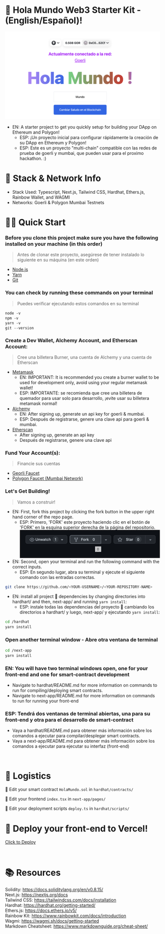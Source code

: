 # 👋 Hola Mundo Web3 Starter Kit - (English/Español)!

![Figure 1](./images/holamundodapp.png)
* EN: A starter project to get you quickly setup for building your DApp on Ethereum and Polygon!
  * ESP: ¡Un proyecto inicial para configurar rápidamente la creación de su DApp en Ethereum y Polygon!
  * ESP: Este es un proyecto "multi-chain" compatible con las redes de prueba de goerli y mumbai, que pueden usar para el proximo hackathon. :)

# 🤖 Stack & Network Info
* Stack Used: Typescript, Next.js, Tailwind CSS, Hardhat, Ethers.js, Rainbow Wallet, and WAGMI
* Networks: Goerli & Polygon Mumbai Testnets

# 🏄‍♂️ Quick Start

### Before you clone this project make sure you have the following installed on your machine (in this order)
> Antes de clonar este proyecto, asegúrese de tener instalado lo siguiente en su máquina (en este orden)
* [Node.js](https://nodejs.org/en/)
* [Yarn](https://classic.yarnpkg.com/en/docs/install/)
* [Git](https://git-scm.com/downloads)

### You can check by running these commands on your terminal
> Puedes verificar ejecutando estos comandos en su terminal
```
node -v
npm -v
yarn -v
git --version
```
### Create a Dev Wallet, Alchemy Account, and Etherscan Account:
> Cree una billetera Burner, una cuenta de Alchemy y una cuenta de Etherscan
* [Metamask](https://metamask.io/) 
   * EN: IMPORTANT: It is recommended you create a burner wallet to be used for development only, avoid using your regular metamask wallet!
   * ESP: IMPORTANTE: se recomienda que cree una billetera de quemador para usar solo para desarrollo, ¡evite usar su billetera metamask normal!
* [Alchemy](https://www.alchemy.com/)
  * EN: After signing up, generate un api key for goerli & mumbai.
  * ESP: Después de registrarse, genere una clave api para goerli & mumbai.
* [Etherscan](https://etherscan.io/apis)
  * After signing up, generate an api key
  * Después de registrarse, genere una clave api

### Fund Your Account(s):
> Financie sus cuentas
* [Georli Faucet](https://goerlifaucet.com/)
* [Polygon Faucet (Mumbai Network)](https://faucet.polygon.technology/)

### Let's Get Building!
> Vamos a construir!
* EN: First, fork this project by clicking the fork button in the upper right hand corner of the repo page.
  * ESP: Primero, 'FORK' este proyecto haciendo clic en el botón de 'FORK' en la esquina superior derecha de la página del repositorio.
![Figure 2](./images/fork.png)
* EN: Second, open your terminal and run the following command with the correct inputs.
  * ESP: En segundo lugar, abra su terminal y ejecute el siguiente comando con las entradas correctas.
  
```bash
git clone https://github.com/<YOUR-USERNAME>/<YOUR-REPOSITORY-NAME>
```

* EN: install all project 👷‍ dependencies by changing directories into hardhart/ and then, next-app/ and running `yarn install`:
  * ESP: instale todas las dependencias del proyecto 👷‍ cambiando los directorios a hardhart/ y luego, next-app/ y ejecutando `yarn install`:
```bash
cd /hardhat
yarn install
```
### Open another terminal window - Abre otra ventana de terminal 
```bash
cd /next-app
yarn install
```

### EN: You will have two terminal windows open, one for your front-end and one for smart-contract development
* Navigate to hardhat/README.md for more information on commands to run for compiling/deploying smart contracts.
* Navigate to next-app/README.md for more information on commands to run for running your front-end
### ESP: Tendrá dos ventanas de terminal abiertas, una para su front-end y otra para el desarrollo de smart-contract
* Vaya a hardhat/README.md para obtener más información sobre los comandos a ejecutar para compilar/desplegar smart contracts.
* Vaya a next-app/README.md para obtener más información sobre los comandos a ejecutar para ejecutar su interfaz (front-end)
<br/> 

# 🚧 Logistics
🔏 Edit your smart contract `HolaMundo.sol` in `hardhat/contracts/`

📝 Edit your frontend `index.tsx` in `next-app/pages/`

💼 Edit your deployment scripts `deploy.ts` in `hardhat/scripts/`

# 🚀 Deploy your front-end to Vercel!
[Click to Deploy](https://vercel.com/new?utm_source=create-next-app&utm_medium=default-template&utm_campaign=create-next-app)

<br/>

# 📚 Resources
Solidity: https://docs.soliditylang.org/en/v0.8.15/
<br/>
Next.js: https://nextjs.org/docs
<br/>
Tailwind CSS: https://tailwindcss.com/docs/installation
<br/>
Hardhat: https://hardhat.org/getting-started/
<br/>
Ethers.js: https://docs.ethers.io/v5/
<br/>
Rainbow Kit: https://www.rainbowkit.com/docs/introduction 
<br/>
Wagmi: https://wagmi.sh/docs/getting-started
<br/>
Markdown Cheatsheet: 
https://www.markdownguide.org/cheat-sheet/

